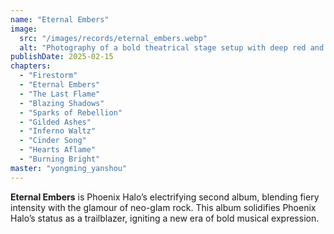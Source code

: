 ```yaml
---
name: "Eternal Embers"
image:
  src: "/images/records/eternal_embers.webp"
  alt: "Photography of a bold theatrical stage setup with deep red and gold lighting, dramatic shadows, and a powerful androgynous performer silhouetted against glowing embers."
publishDate: 2025-02-15
chapters:
  - "Firestorm"
  - "Eternal Embers"
  - "The Last Flame"
  - "Blazing Shadows"
  - "Sparks of Rebellion"
  - "Gilded Ashes"
  - "Inferno Waltz"
  - "Cinder Song"
  - "Hearts Aflame"
  - "Burning Bright"
master: "yongming_yanshou"
---
```


**Eternal Embers** is Phoenix Halo’s electrifying second album, blending fiery intensity with the glamour of neo-glam rock. This album solidifies Phoenix Halo’s status as a trailblazer, igniting a new era of bold musical expression.

